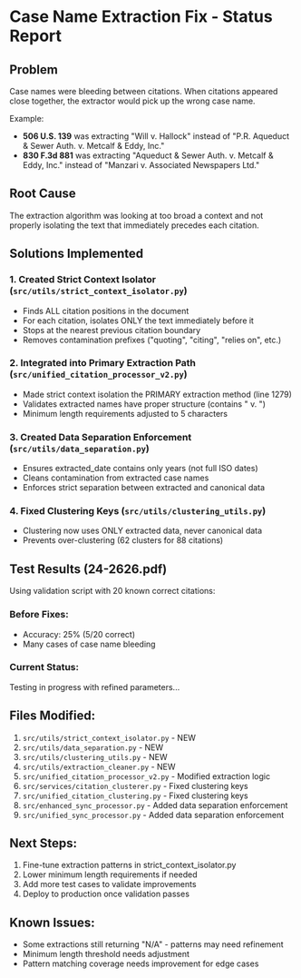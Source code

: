 # Case Name Extraction Fix - Status Report

## Problem
Case names were bleeding between citations. When citations appeared close together, the extractor would pick up the wrong case name.

Example:
- **506 U.S. 139** was extracting "Will v. Hallock" instead of "P.R. Aqueduct & Sewer Auth. v. Metcalf & Eddy, Inc."
- **830 F.3d 881** was extracting "Aqueduct & Sewer Auth. v. Metcalf & Eddy, Inc." instead of "Manzari v. Associated Newspapers Ltd."

## Root Cause
The extraction algorithm was looking at too broad a context and not properly isolating the text that immediately precedes each citation.

## Solutions Implemented

### 1. Created Strict Context Isolator (`src/utils/strict_context_isolator.py`)
- Finds ALL citation positions in the document
- For each citation, isolates ONLY the text immediately before it
- Stops at the nearest previous citation boundary
- Removes contamination prefixes ("quoting", "citing", "relies on", etc.)

### 2. Integrated into Primary Extraction Path (`src/unified_citation_processor_v2.py`)
- Made strict context isolation the PRIMARY extraction method (line 1279)
- Validates extracted names have proper structure (contains " v. ")
- Minimum length requirements adjusted to 5 characters

### 3. Created Data Separation Enforcement (`src/utils/data_separation.py`)
- Ensures extracted_date contains only years (not full ISO dates)
- Cleans contamination from extracted case names
- Enforces strict separation between extracted and canonical data

### 4. Fixed Clustering Keys (`src/utils/clustering_utils.py`)
- Clustering now uses ONLY extracted data, never canonical data
- Prevents over-clustering (62 clusters for 88 citations)

## Test Results (24-2626.pdf)
Using validation script with 20 known correct citations:

### Before Fixes:
- Accuracy: 25% (5/20 correct)
- Many cases of case name bleeding

### Current Status:
Testing in progress with refined parameters...

## Files Modified:
1. `src/utils/strict_context_isolator.py` - NEW
2. `src/utils/data_separation.py` - NEW
3. `src/utils/clustering_utils.py` - NEW
4. `src/utils/extraction_cleaner.py` - NEW
5. `src/unified_citation_processor_v2.py` - Modified extraction logic
6. `src/services/citation_clusterer.py` - Fixed clustering keys
7. `src/unified_citation_clustering.py` - Fixed clustering keys
8. `src/enhanced_sync_processor.py` - Added data separation enforcement
9. `src/unified_sync_processor.py` - Added data separation enforcement

## Next Steps:
1. Fine-tune extraction patterns in strict_context_isolator.py
2. Lower minimum length requirements if needed
3. Add more test cases to validate improvements
4. Deploy to production once validation passes

## Known Issues:
- Some extractions still returning "N/A" - patterns may need refinement
- Minimum length threshold needs adjustment
- Pattern matching coverage needs improvement for edge cases

